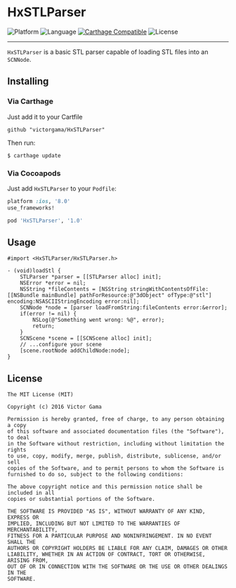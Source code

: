 # HxSTLParser
![Platform](https://img.shields.io/badge/platform-iOS%208%2B-yellow.svg?style=flat)
![Language](https://img.shields.io/badge/language-ObjC-blue.svg?style=flat)
[![Carthage Compatible](https://img.shields.io/badge/Carthage-compatible-4BC51D.svg?style=flat)](https://github.com/Carthage/Carthage)
![License](https://img.shields.io/badge/license-MIT-blue.svg?style=flat)

----

`HxSTLParser` is a basic STL parser capable of loading STL files into an `SCNNode`.

## Installing

### Via Carthage
Just add it to your Cartfile
```
github "victorgama/HxSTLParser"
```

Then run:
```
$ carthage update
```

### Via Cocoapods

Just add `HxSTLParser` to your `Podfile`:
```ruby
platform :ios, '8.0'
use_frameworks!

pod 'HxSTLParser', '1.0'
```

## Usage

```objc
#import <HxSTLParser/HxSTLParser.h>

- (void)loadStl {
    STLParser *parser = [[STLParser alloc] init];
    NSError *error = nil;
    NSString *fileContents = [NSString stringWithContentsOfFile:[[NSBundle mainBundle] pathForResource:@"3dObject" ofType:@"stl"] encoding:NSASCIIStringEncoding error:nil];
    SCNNode *node = [parser loadFromString:fileContents error:&error];
    if(error != nil) {
        NSLog(@"Something went wrong: %@", error);
        return;
    }
    SCNScene *scene = [[SCNScene alloc] init];
    // ...configure your scene
    [scene.rootNode addChildNode:node];
}
```

## License

```
The MIT License (MIT)

Copyright (c) 2016 Victor Gama

Permission is hereby granted, free of charge, to any person obtaining a copy
of this software and associated documentation files (the "Software"), to deal
in the Software without restriction, including without limitation the rights
to use, copy, modify, merge, publish, distribute, sublicense, and/or sell
copies of the Software, and to permit persons to whom the Software is
furnished to do so, subject to the following conditions:

The above copyright notice and this permission notice shall be included in all
copies or substantial portions of the Software.

THE SOFTWARE IS PROVIDED "AS IS", WITHOUT WARRANTY OF ANY KIND, EXPRESS OR
IMPLIED, INCLUDING BUT NOT LIMITED TO THE WARRANTIES OF MERCHANTABILITY,
FITNESS FOR A PARTICULAR PURPOSE AND NONINFRINGEMENT. IN NO EVENT SHALL THE
AUTHORS OR COPYRIGHT HOLDERS BE LIABLE FOR ANY CLAIM, DAMAGES OR OTHER
LIABILITY, WHETHER IN AN ACTION OF CONTRACT, TORT OR OTHERWISE, ARISING FROM,
OUT OF OR IN CONNECTION WITH THE SOFTWARE OR THE USE OR OTHER DEALINGS IN THE
SOFTWARE.

```
